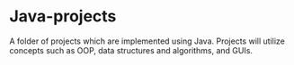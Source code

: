 # Java-projects
A folder of projects which are implemented using Java. Projects will utilize concepts such as OOP, data structures and algorithms, and GUIs. 
